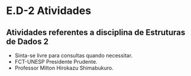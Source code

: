 # E.D-2 Atividades
## Atividades referentes a disciplina de Estruturas de Dados 2

* Sinta-se livre para consultas quando necessitar.
* FCT-UNESP Presidente Prudente.
* Professor Milton Hirokazu Shimabukuro.
